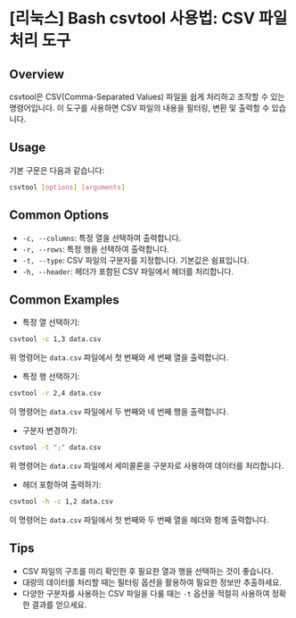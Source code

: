 # [리눅스] Bash csvtool 사용법: CSV 파일 처리 도구

## Overview
csvtool은 CSV(Comma-Separated Values) 파일을 쉽게 처리하고 조작할 수 있는 명령어입니다. 이 도구를 사용하면 CSV 파일의 내용을 필터링, 변환 및 출력할 수 있습니다.

## Usage
기본 구문은 다음과 같습니다:
```bash
csvtool [options] [arguments]
```

## Common Options
- `-c, --columns`: 특정 열을 선택하여 출력합니다.
- `-r, --rows`: 특정 행을 선택하여 출력합니다.
- `-t, --type`: CSV 파일의 구분자를 지정합니다. 기본값은 쉼표입니다.
- `-h, --header`: 헤더가 포함된 CSV 파일에서 헤더를 처리합니다.

## Common Examples
- 특정 열 선택하기:
```bash
csvtool -c 1,3 data.csv
```
위 명령어는 `data.csv` 파일에서 첫 번째와 세 번째 열을 출력합니다.

- 특정 행 선택하기:
```bash
csvtool -r 2,4 data.csv
```
이 명령어는 `data.csv` 파일에서 두 번째와 네 번째 행을 출력합니다.

- 구분자 변경하기:
```bash
csvtool -t ";" data.csv
```
위 명령어는 `data.csv` 파일에서 세미콜론을 구분자로 사용하여 데이터를 처리합니다.

- 헤더 포함하여 출력하기:
```bash
csvtool -h -c 1,2 data.csv
```
이 명령어는 `data.csv` 파일에서 첫 번째와 두 번째 열을 헤더와 함께 출력합니다.

## Tips
- CSV 파일의 구조를 미리 확인한 후 필요한 열과 행을 선택하는 것이 좋습니다.
- 대량의 데이터를 처리할 때는 필터링 옵션을 활용하여 필요한 정보만 추출하세요.
- 다양한 구분자를 사용하는 CSV 파일을 다룰 때는 `-t` 옵션을 적절히 사용하여 정확한 결과를 얻으세요.